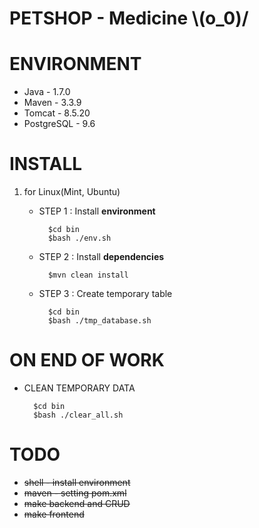 # PETSHOP - Medicine \\(o_0)/ #

# ENVIRONMENT #

* Java - 1.7.0
* Maven - 3.3.9
* Tomcat - 8.5.20
* PostgreSQL - 9.6

# INSTALL #

1. for Linux(Mint, Ubuntu)
    * STEP 1 : Install **environment**
            
            $cd bin
            $bash ./env.sh
            
    * STEP 2 : Install **dependencies**
    
            $mvn clean install
            
    * STEP 3 : Create temporary table
        
            $cd bin
            $bash ./tmp_database.sh
           

# ON END OF WORK #

* CLEAN TEMPORARY DATA
        
        $cd bin
        $bash ./clear_all.sh

# TODO #
* ~~shell - install environment~~
* ~~maven - setting pom.xml~~
* ~~make backend and CRUD~~
* ~~make frontend~~


